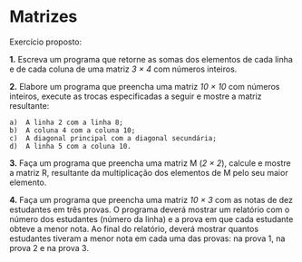 # Matrizes

Exercício proposto:

**1.** Escreva um programa que retorne as somas dos elementos de cada linha e de cada coluna de uma matriz *3 × 4* com números inteiros.

**2.** Elabore um programa que preencha uma matriz *10 × 10* com números inteiros, execute as trocas especificadas a seguir e mostre a matriz resultante:

    a)  A linha 2 com a linha 8;
    b)  A coluna 4 com a coluna 10;
    c)  A diagonal principal com a diagonal secundária;
    d)  A linha 5 com a coluna 10.

**3.** Faça um programa que preencha uma matriz M (*2 × 2*), calcule e mostre a matriz R, resultante da multiplicação dos elementos de M pelo seu maior elemento.

**4.** Faça um programa que preencha uma matriz *10 × 3* com as notas de dez estudantes em três provas. O programa deverá mostrar um relatório com o número dos estudantes (número da linha) e a prova em que cada estudante obteve a menor nota. Ao final do relatório, deverá mostrar quantos estudantes tiveram a menor nota em cada uma das provas: na prova 1, na prova 2 e na prova 3.